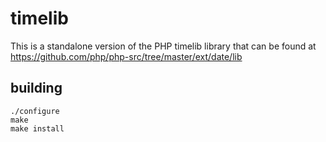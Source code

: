 # timelib

This is a standalone version of the PHP timelib library that can be found at https://github.com/php/php-src/tree/master/ext/date/lib

## building

    ./configure
    make
    make install

